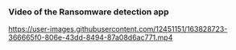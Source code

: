### Video of the Ransomware detection app

https://user-images.githubusercontent.com/12451151/163828723-366665f0-806e-43dd-8494-87a08d6ac771.mp4


